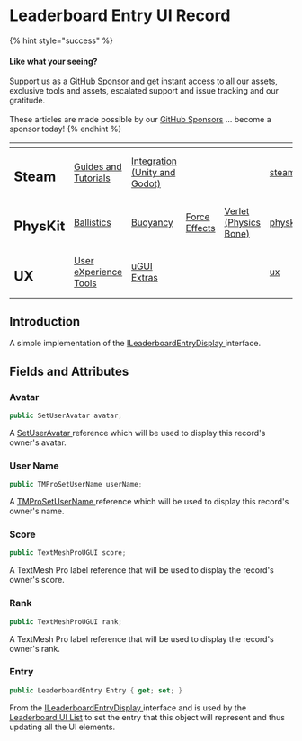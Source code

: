 # Leaderboard Entry UI Record

{% hint style="success" %}
#### Like what your seeing?

Support us as a [GitHub Sponsor](../../../../become-a-sponsor/) and get instant access to all our assets, exclusive tools and assets, escalated support and issue tracking and our gratitude.\
\
These articles are made possible by our [GitHub Sponsors](../../../../become-a-sponsor/) ... become a sponsor today!
{% endhint %}

<table data-view="cards"><thead><tr><th></th><th></th><th></th><th></th><th></th><th data-hidden data-card-target data-type="content-ref"></th><th data-hidden data-card-cover data-type="files"></th></tr></thead><tbody><tr><td><h2>Steam</h2></td><td><a href="../../../../company/steam/">Guides and Tutorials</a></td><td><a href="../../">Integration (Unity and Godot)</a></td><td></td><td></td><td><a href="../../../../company/steam/">steam</a></td><td><a href="../../../../.gitbook/assets/Steamworks Card.png">Steamworks Card.png</a></td></tr><tr><td><h2>PhysKit</h2></td><td><a href="../../../physkit/learning/sample-scenes/1-ballistic-basics.md">Ballistics</a></td><td><a href="../../../physkit/learning/sample-scenes/1-buoyancy-example.md">Buoyancy</a></td><td><a href="../../../physkit/learning/sample-scenes/1-force-effect-fields.md">Force Effects</a></td><td><a href="../../../physkit/learning/sample-scenes/2-verlet-spring-skinned-mesh.md">Verlet (Physics Bone)</a></td><td><a href="../../../physkit/">physkit</a></td><td><a href="../../../../.gitbook/assets/PhysKit Card.png">PhysKit Card.png</a></td></tr><tr><td><h2>UX</h2></td><td><a href="../../../ux/learning/core-concepts/">User eXperience Tools</a></td><td><a href="../../../ux/learning/ugui-extras/">uGUI Extras</a></td><td></td><td></td><td><a href="../../../ux/">ux</a></td><td><a href="../../../../.gitbook/assets/Splash Screen (1).png">Splash Screen (1).png</a></td></tr></tbody></table>

## &#x20;Introduction

A simple implementation of the [ILeaderboardEntryDisplay ](../interfaces/ileaderboardentrydisplay.md)interface.

## Fields and Attributes

### Avatar

```csharp
public SetUserAvatar avatar;
```

A [SetUserAvatar ](set-user-avatar.md)reference which will be used to display this record's owner's avatar.

### User Name

```csharp
public TMProSetUserName userName;
```

A [TMProSetUserName ](set-user-name.md)reference which will be used to display this record's owner's name.

### Score

```csharp
public TextMeshProUGUI score;
```

A TextMesh Pro label reference that will be used to display the record's owner's score.

### Rank

```csharp
public TextMeshProUGUI rank;
```

A TextMesh Pro label reference that will be used to display the record's owner's rank.

### Entry

```csharp
public LeaderboardEntry Entry { get; set; }
```

From the [ILeaderboardEntryDisplay ](../interfaces/ileaderboardentrydisplay.md)interface and is used by the [Leaderboard UI List](leaderboard-ui-list.md) to set the entry that this object will represent and thus updating all the UI elements.
